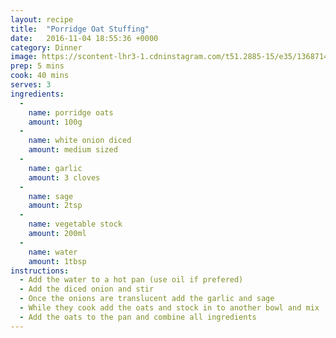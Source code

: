 ```yaml
---
layout: recipe
title:  "Porridge Oat Stuffing"
date:   2016-11-04 18:55:36 +0000
category: Dinner
image: https://scontent-lhr3-1.cdninstagram.com/t51.2885-15/e35/13687144_1259426290748196_532363803_n.jpg?ig_cache_key=MTMzMzUxOTE3ODE3MDMwNTEwMQ%3D%3D.2
prep: 5 mins
cook: 40 mins
serves: 3
ingredients:
  -
    name: porridge oats
    amount: 100g
  -
    name: white onion diced
    amount: medium sized
  -
    name: garlic
    amount: 3 cloves
  -
    name: sage
    amount: 2tsp
  -
    name: vegetable stock
    amount: 200ml
  -
    name: water
    amount: 1tbsp
instructions:
  - Add the water to a hot pan (use oil if prefered)
  - Add the diced onion and stir
  - Once the onions are translucent add the garlic and sage
  - While they cook add the oats and stock in to another bowl and mix
  - Add the oats to the pan and combine all ingredients
---
```

